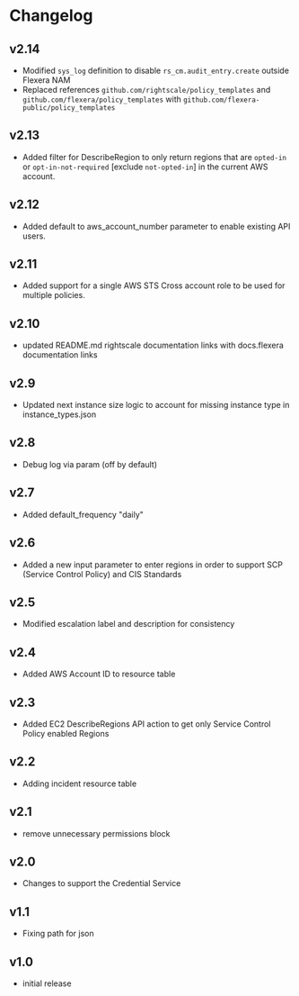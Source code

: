 # Changelog

## v2.14

- Modified `sys_log` definition to disable `rs_cm.audit_entry.create` outside Flexera NAM
- Replaced references `github.com/rightscale/policy_templates` and `github.com/flexera/policy_templates` with `github.com/flexera-public/policy_templates`

## v2.13

- Added filter for DescribeRegion to only return regions that are `opted-in` or `opt-in-not-required` [exclude `not-opted-in`] in the current AWS account.

## v2.12

- Added default to aws_account_number parameter to enable existing API users.

## v2.11

- Added support for a single AWS STS Cross account role to be used for multiple policies.

## v2.10

- updated README.md rightscale documentation links with docs.flexera documentation links

## v2.9

- Updated next instance size logic to account for missing instance type in instance_types.json

## v2.8

- Debug log via param (off by default)

## v2.7

- Added default_frequency "daily"

## v2.6

- Added a new input parameter to enter regions in order to support SCP (Service Control Policy) and CIS Standards

## v2.5

- Modified escalation label and description for consistency

## v2.4

- Added AWS Account ID to resource table

## v2.3

- Added EC2 DescribeRegions API action to get only Service Control Policy enabled Regions

## v2.2

- Adding incident resource table

## v2.1

- remove unnecessary permissions block

## v2.0

- Changes to support the Credential Service

## v1.1

- Fixing path for json

## v1.0

- initial release
